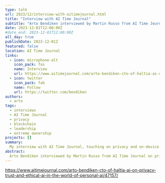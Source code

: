 ```yaml
---
type: talk
url: 2023/12/interview-with-aitimejournal.html
title: "Interview with AI Time Journal"
subtitle: "Arto Bendiken interviewed by Martin Russo from AI Time Journal on privacy, ethical AI, and more."
date: 2023-12-01T12:00:00Z
#date_end: 2023-12-01T12:00:00Z
all_day: true
publishDate: 2023-12-01Z
featured: false
location: AI Time Journal
links:
  - icon: microphone-alt
    icon_pack: fas
    name: Interview
    url: https://www.aitimejournal.com/arto-bendiken-cto-of-haltia-ai-on-privacy-trust-and-ethical-ai-in-the-world-of-personal-ai/47157/
  - icon: twitter
    icon_pack: fab
    name: Follow
    url: https://twitter.com/bendiken
authors:
  - arto
tags:
  - interviews
  - AI Time Journal
  - privacy
  - blockchain
  - leadership
  - extreme ownership
projects: []
summary:
  My interview with AI Time Journal, touching on privacy and on-device AI, open publication instead patents, building a dream team, fostering a culture of extreme ownership, and more.
abstract:
  Arto Bendiken interviewed by Martin Russo from AI Time Journal on privacy, ethical AI, and more.
---
```


https://www.aitimejournal.com/arto-bendiken-cto-of-haltia-ai-on-privacy-trust-and-ethical-ai-in-the-world-of-personal-ai/47157/
